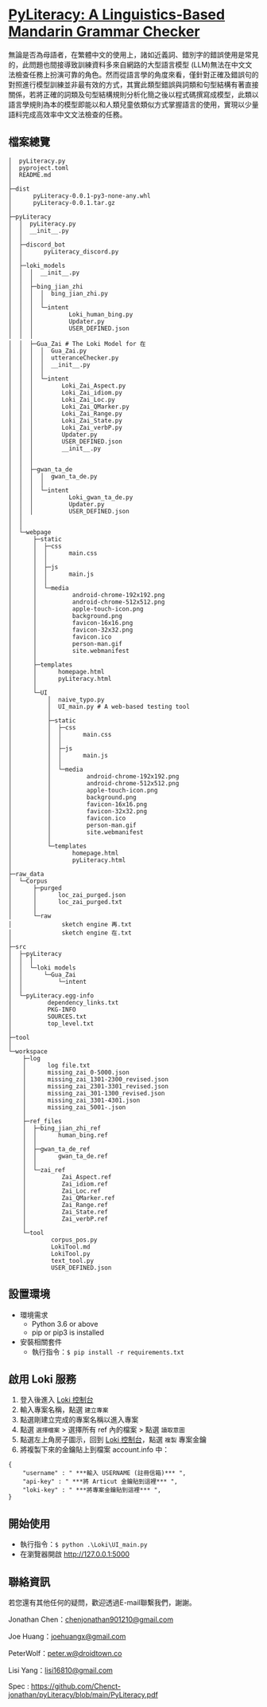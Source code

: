 # [PyLiteracy: A Linguistics-Based Mandarin Grammar Checker](https://github.com/Chenct-jonathan/pyLiteracy)

無論是否為母語者，在繁體中文的使用上，諸如近義詞、錯別字的錯誤使用是常見的，此問題也間接導致訓練資料多來自網路的大型語言模型 (LLM)無法在中文文法檢查任務上扮演可靠的角色。然而從語言學的角度來看，僅針對正確及錯誤句的對照進行模型訓練並非最有效的方式，其實此類型錯誤與詞類和句型結構有著直接關係，若將正確的詞類及句型結構規則分析化簡之後以程式碼撰寫成模型，此類以語言學規則為本的模型即能以和人類兒童依類似方式掌握語言的使用，實現以少量語料完成高效率中文文法檢查的任務。

檔案總覽
-------------
```
│  pyLiteracy.py
│  pyproject.toml
│  README.md
│  
├─dist
│      pyLiteracy-0.0.1-py3-none-any.whl
│      pyLiteracy-0.0.1.tar.gz
│      
├─pyLiteracy
│  │  pyLiteracy.py
│  │  __init__.py
│  │  
│  ├─discord_bot
│  │      pyLiteracy_discord.py
│  │      
│  ├─loki_models
│  │  │  __init__.py
│  │  │  
│  │  ├─bing_jian_zhi
│  │  │  │  bing_jian_zhi.py
│  │  │  │  
│  │  │  └─intent
│  │  │          Loki_human_bing.py
│  │  │          Updater.py
│  │  │          USER_DEFINED.json
│  │  │          
│  │  ├─Gua_Zai # The Loki Model for 在
│  │  │  │  Gua_Zai.py
│  │  │  │  utteranceChecker.py
│  │  │  │  __init__.py
│  │  │  │  
│  │  │  └─intent
│  │  │        Loki_Zai_Aspect.py
│  │  │        Loki_Zai_idiom.py
│  │  │        Loki_Zai_Loc.py
│  │  │        Loki_Zai_QMarker.py
│  │  │        Loki_Zai_Range.py
│  │  │        Loki_Zai_State.py
│  │  │        Loki_Zai_verbP.py
│  │  │        Updater.py
│  │  │        USER_DEFINED.json
│  │  │        __init__.py
│  │  │     
│  │  │          
│  │  ├─gwan_ta_de
│  │  │  │  gwan_ta_de.py
│  │  │  │  
│  │  │  └─intent
│  │  │          Loki_gwan_ta_de.py
│  │  │          Updater.py
│  │  │          USER_DEFINED.json
│  │  
│  │          
│  └─webpage
│      ├─static
│      │  ├─css
│      │  │      main.css
│      │  │      
│      │  ├─js
│      │  │      main.js
│      │  │      
│      │  └─media
│      │          android-chrome-192x192.png
│      │          android-chrome-512x512.png
│      │          apple-touch-icon.png
│      │          background.png
│      │          favicon-16x16.png
│      │          favicon-32x32.png
│      │          favicon.ico
│      │          person-man.gif
│      │          site.webmanifest
│      │          
│      ├─templates
│      │      homepage.html
│      │      pyLiteracy.html
│      │      
│      └─UI
│          │  naive_typo.py
│          │  UI_main.py # A web-based testing tool
│          │  
│          ├─static
│          │  ├─css
│          │  │      main.css
│          │  │      
│          │  ├─js
│          │  │      main.js
│          │  │      
│          │  └─media
│          │          android-chrome-192x192.png
│          │          android-chrome-512x512.png
│          │          apple-touch-icon.png
│          │          background.png
│          │          favicon-16x16.png
│          │          favicon-32x32.png
│          │          favicon.ico
│          │          person-man.gif
│          │          site.webmanifest
│          │          
│          └─templates
│                 homepage.html
│                 pyLiteracy.html
│                                   
├─raw_data
│  └─Corpus
│      ├─purged
│      │      loc_zai_purged.json
│      │      loc_zai_purged.txt
│      │      
│      └─raw
│              sketch engine 再.txt
│              sketch engine 在.txt
│              
├─src
│  ├─pyLiteracy
│  │  │  
│  │  └─loki models
│  │      └─Gua_Zai
│  │          └─intent
│  │                  
│  └─pyLiteracy.egg-info
│          dependency_links.txt
│          PKG-INFO
│          SOURCES.txt
│          top_level.txt
│          
├─tool
│          
└─workspace
    ├─log
    │      log file.txt
    │      missing_zai_0-5000.json
    │      missing_zai_1301-2300_revised.json
    │      missing_zai_2301-3301_revised.json
    │      missing_zai_301-1300_revised.json
    │      missing_zai_3301-4301.json
    │      missing_zai_5001-.json
    │      
    ├─ref_files
    │  ├─bing_jian_zhi_ref
    │  │      human_bing.ref
    │  │      
    │  ├─gwan_ta_de_ref
    │  │      gwan_ta_de.ref
    │  │      
    │  └─zai_ref
    │          Zai_Aspect.ref
    │          Zai_idiom.ref
    │          Zai_Loc.ref
    │          Zai_QMarker.ref
    │          Zai_Range.ref
    │          Zai_State.ref
    │          Zai_verbP.ref
    │          
    └─tool
            corpus_pos.py
            LokiTool.md
            LokiTool.py
            text_tool.py
            USER_DEFINED.json
```

設置環境
-------------
- 環境需求
    - Python 3.6 or above
    - pip or pip3 is installed
- 安裝相關套件
    - 執行指令：`$ pip install -r requirements.txt`

啟用 Loki 服務
-------------
1. 登入後進入 [Loki 控制台](https://api.droidtown.co/loki/)
2. 輸入專案名稱，點選 `建立專案`
3. 點選剛建立完成的專案名稱以進入專案
4. 點選 `選擇檔案` > 選擇所有 ref 內的檔案 > 點選 `讀取意圖`
5. 點選左上角房子圖示，回到 [Loki 控制台](https://api.droidtown.co/loki/)，點選 `複製` 專案金鑰
6. 將複製下來的金鑰貼上到檔案 account.info 中：
```
{
    "username" : " ***輸入 USERNAME (註冊信箱)*** ",
    "api-key" : " ***將 Articut 金鑰貼到這裡*** ",
    "loki-key" : " ***將專案金鑰貼到這裡*** ",
}
```

開始使用
-------------
- 執行指令：`$ python .\Loki\UI_main.py`
- 在瀏覽器開啟 http://127.0.0.1:5000


聯絡資訊
-------------
若您還有其他任何的疑問，歡迎透過E-mail聯繫我們，謝謝。 

Jonathan Chen：[chenjonathan901210@gmail.com](mailto:chenjonathan901210@gmail.com)

Joe Huang：[joehuangx@gmail.com](mailto:joehuangx@gmail.com)      

PeterWolf：[peter.w@droidtown.co](mailto:peter.w@droidtown.co)

Lisi Yang：[lisi16810@gmail.com](mailto:lisi16810@gmail.com)

Spec : https://github.com/Chenct-jonathan/pyLiteracy/blob/main/PyLiteracy.pdf
